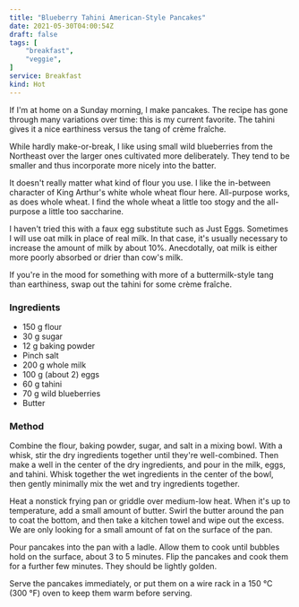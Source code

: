 ```yaml
---
title: "Blueberry Tahini American-Style Pancakes"
date: 2021-05-30T04:00:54Z
draft: false
tags: [
    "breakfast",
    "veggie",
]
service: Breakfast
kind: Hot
---
```


If I'm at home on a Sunday morning, I make pancakes. The recipe has gone through many variations over time: this is my current favorite. The tahini gives it a nice earthiness versus the tang of crème fraîche.

While hardly make-or-break, I like using small wild blueberries from the Northeast over the larger ones cultivated more deliberately. They tend to be smaller and thus incorporate more nicely into the batter.

It doesn't really matter what kind of flour you use. I like the in-between character of King Arthur's white whole wheat flour here. All-purpose works, as does whole wheat. I find the whole wheat a little too stogy and the all-purpose a little too saccharine.

I haven't tried this with a faux egg substitute such as Just Eggs. Sometimes I will use oat milk in place of real milk. In that case, it's usually necessary to increase the amount of milk by about 10%. Anecdotally, oat milk is either more poorly absorbed or drier than cow's milk.

If you're in the mood for something with more of a buttermilk-style tang than earthiness, swap out the tahini for some crème fraîche.

### Ingredients

* 150 g flour
* 30 g sugar
* 12 g baking powder
* Pinch salt
* 200 g whole milk
* 100 g (about 2) eggs
* 60 g tahini
* 70 g wild blueberries
* Butter

### Method

Combine the flour, baking powder, sugar, and salt in a mixing bowl. With a whisk, stir the dry ingredients together until they're well-combined. Then make a well in the center of the dry ingredients, and pour in the milk, eggs, and tahini. Whisk together the wet ingredients in the center of the bowl, then gently minimally mix the wet and try ingredients together.

Heat a nonstick frying pan or griddle over medium-low heat. When it's up to temperature, add a small amount of butter. Swirl the butter around the pan to coat the bottom, and then take a kitchen towel and wipe out the excess. We are only looking for a small amount of fat on the surface of the pan.

Pour pancakes into the pan with a ladle. Allow them to cook until bubbles hold on the surface, about 3 to 5 minutes. Flip the pancakes and cook them for a further few minutes. They should be lightly golden.

Serve the pancakes immediately, or put them on a wire rack in a 150 °C (300 °F) oven to keep them warm before serving.


